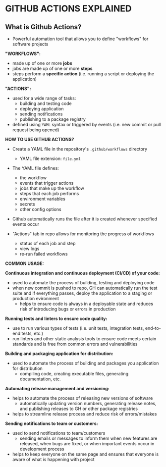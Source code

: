 # GITHUB ACTIONS EXPLAINED

## What is Github Actions?

- Powerful automation tool that allows you to define "workflows" for software projects

**"WORKFLOWS":**

- made up of one or more **jobs**
- jobs are made up of one or more **steps**
- steps perform a **specific action** (i.e. running a script or deploying the application)

**"ACTIONS":**

- used for a wide range of tasks:
  - building and testing code
  - deploying application
  - sending notifications
  - publishing to a package registry
- defined using `YAML` syntax or triggered by events (i.e. new commit or pull request being opened)

**HOW TO USE GITHUB ACTIONS?**

- Create a YAML file in the repository's `.github/workflows` directory
  - YAML file extension: `file.yml`

- The YAML file defines:
  - the workflow
  - events that trigger actions
  - jobs that make up the workflow
  - steps that each job performs
  - environment variables
  - secrets
  - other config options

- Github automatically runs the file after it is created whenever specified events occur
- "Actions" tab in repo allows for monitoring the progress of workflows
  - status of each job and step
  - view logs
  - re-run failed workflows

**COMMON USAGE:**

**Continuous integration and continuous deployment (CI/CD) of your code:**

- used to automate the process of building, testing and deploying code
- when new commit is pushed to repo, GH can automatically run the test suite and if everything passes, deploy the application to a staging or production evironment
  - helps to ensure code is always in a deployable state and reduces risk of introducing bugs or errors in production

**Running tests and linters to ensure code quality:**

- use to run various types of tests (i.e. unit tests, integration tests, end-to-end tests, etc.)
- run linters and other static analysis tools to ensure code meets certain standards and is free from common errors and vulnerabilities

**Building and packaging application for distribution:**

- used to automate the process of building and packages you application for distribution
  - compiling code, creating executable files, generating documentation, etc.

**Automating release management and versioning:**

- helps to automate the process of releasing new versions of software
  - automatically updating version numbers, generating release notes, and publishing releases to GH or other package registries
- helps to streamline release process and reduce risk of errors/mistakes

**Sending notifications to team or customers:**

- used to send notifications to team/customers
  - sending emails or messages to inform them when new features are released, when bugs are fixed, or when important events occur in development process
- helps to keep everyone on the same page and ensures that everyone is aware of what is happening with project
